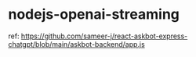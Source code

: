 # nodejs-openai-streaming
ref: https://github.com/sameer-j/react-askbot-express-chatgpt/blob/main/askbot-backend/app.js
